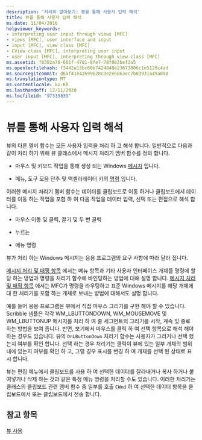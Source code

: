 ```yaml
---
description: '자세히 알아보기: 뷰를 통해 사용자 입력 해석'
title: 뷰를 통해 사용자 입력 해석
ms.date: 11/04/2016
helpviewer_keywords:
- interpreting user input through views [MFC]
- views [MFC], user interface and input
- input [MFC], view class [MFC]
- CView class [MFC], interpreting user input
- user input [MFC], interpreting through view class [MFC]
ms.assetid: f0302a70-661f-4781-8fe7-78f082bef2a5
ms.openlocfilehash: f3442a13bc60b7424840e23673806c1e5120c4ad
ms.sourcegitcommit: d6af41e42699628c3e2e6063ec7b03931a49a098
ms.translationtype: MT
ms.contentlocale: ko-KR
ms.lasthandoff: 12/11/2020
ms.locfileid: "97335835"
---
```

# <a name="interpreting-user-input-through-a-view"></a>뷰를 통해 사용자 입력 해석

뷰의 다른 멤버 함수는 모든 사용자 입력을 처리 하 고 해석 합니다. 일반적으로 다음과 같이 처리 하기 위해 뷰 클래스에서 메시지 처리기 멤버 함수를 정의 합니다.

- 마우스 및 키보드 작업을 통해 생성 되는 Windows [메시지](messages.md) 입니다.

- 메뉴, 도구 모음 단추 및 액셀러레이터 키의 [명령](user-interface-objects-and-command-ids.md) 입니다.

이러한 메시지 처리기 멤버 함수는 데이터를 클립보드로 이동 하거나 클립보드에서 데이터를 이동 하는 작업을 포함 하 여 다음 작업을 데이터 입력, 선택 또는 편집으로 해석 합니다.

- 마우스 이동 및 클릭, 끌기 및 두 번 클릭

- 누르는

- 메뉴 명령

뷰가 처리 하는 Windows 메시지는 응용 프로그램의 요구 사항에 따라 달라 집니다.

[메시지 처리 및 매핑 항목](message-handling-and-mapping.md) 에서는 메뉴 항목과 기타 사용자 인터페이스 개체를 명령에 할당 하는 방법과 명령을 처리기 함수에 바인딩하는 방법에 대해 설명 합니다. [메시지 처리 및 매핑 항목](message-handling-and-mapping.md) 에서는 MFC가 명령을 라우팅하고 표준 Windows 메시지를 해당 개체에 대 한 처리기를 포함 하는 개체로 보내는 방법에 대해서도 설명 합니다.

예를 들어 응용 프로그램은 뷰에서 직접 마우스 그리기를 구현 해야 할 수 있습니다. Scribble 샘플은 각각 WM_LBUTTONDOWN, WM_MOUSEMOVE 및 WM_LBUTTONUP 메시지를 처리 하 여 줄 세그먼트의 그리기를 시작, 계속 및 종료 하는 방법을 보여 줍니다. 반면, 보기에서 마우스를 클릭 하 여 선택 항목으로 해석 해야 하는 경우도 있습니다. 뷰의 `OnLButtonDown` 처리기 함수는 사용자가 그리거나 선택 했는지 여부를 확인 합니다. 선택 하는 경우 처리기는 클릭이 뷰에 있는 일부 개체의 범위 내에 있는지 여부를 확인 하 고, 그럴 경우 표시를 변경 하 여 개체를 선택 된 상태로 표시 합니다.

뷰는 편집 메뉴에서 클립보드를 사용 하 여 선택한 데이터를 잘라내거나 복사 하거나 붙여넣거나 삭제 하는 것과 같은 특정 메뉴 명령을 처리할 수도 있습니다. 이러한 처리기는 클래스의 클립보드 관련 멤버 함수 중 일부를 호출 `CWnd` 하 여 선택한 데이터 항목을 클립보드에서 또는 클립보드에서 전송 합니다.

## <a name="see-also"></a>참고 항목

[뷰 사용](using-views.md)
